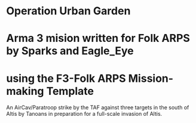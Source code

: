 # Operation Urban Garden # 
# Arma 3 mision written for Folk ARPS by Sparks and Eagle_Eye #
# using the F3-Folk ARPS Mission-making Template #

An AirCav/Paratroop strike by the TAF against three targets in the south of Altis 
by Tanoans in preparation for a full-scale invasion of Altis.
